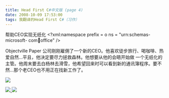 ```yaml
---
title: Head First C#中文版 (page 4)
date: 2008-10-09 17:53:00
tags: 我翻译的Head First C#（习作）
---
```

帮助CEO实现无纸化  <?xml:namespace prefix = o ns = "urn:schemas-microsoft-
com:office:office" />

Objectville Paper  公司刚刚雇佣了一个新的CEO。他喜欢徒步旅行、喝咖啡、热爱自然...平且，他决定要尽力拯救森林。他想要从他的会晤开始做
一个无纸化的主管。他周末要去白杨林去滑雪，他希望回来时可以看到新的通讯簿程序。要不然...那个老CEO也不用正在找新工作了。

![](https://p-blog.csdn.net/images/p_blog_csdn_net/cuipengfei1/EntryImages/20081009/%E6%88%AA%E5%9B%BE00.jpg)



[ ![](https://profile.csdnimg.cn/5/2/5/3_cuipengfei1)
![](https://g.csdnimg.cn/static/user-reg-year/1x/11.png)
](https://blog.csdn.net/cuipengfei1)





